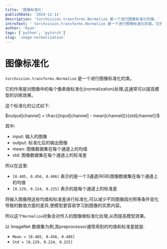 ```yaml
---
title: '图像标准化'
publishDate: '2024-12-11'
description: 'torchvision.transforms.Normalize 是一个进行图像标准化的类。'
introText: ' torchvision.transforms.Normalize 是一个进行图像标准化的类。它的作用是对图像中的每个像素做标准化(normalization)处理,这通常可以提高模型的训练效果。'
author: 'Ryan'
tags: ['python', 'pytorch']
slug: 'image-normalization'
---
```


# 图像标准化

`torchvision.transforms.Normalize` 是一个进行图像标准化的类。

它的作用是对图像中的每个像素做标准化(normalization)处理,这通常可以提高模型的训练效果。

这个标准化的公式如下:

$output[channel] = \frac{(input[channel] - mean[channel])}{std[channel]}$

其中:

- input: 输入的图像
- output: 标准化后的输出图像  
- mean: 图像数据集在每个通道上的均值
- std: 图像数据集在每个通道上的标准差

所以在这里:

- `[0.485, 0.456, 0.406]` 表示的是一个3通道(RGB)图像数据集在每个通道上的均值
- `[0.229, 0.224, 0.225]` 表示的是每个通道上的标准差

将输入图像用这些均值和标准差进行标准化,可以减少不同图像因光照等条件变化导致的数值方面的差异,使模型更容易学习到图像的实质内容。

所以这个`Normalize`对象会对传入的图像做标准化处理,从而提高模型效果。



以 ImageNet 数据集为例,其preprocessor通常用到的均值和标准差就是:

- `Mean = [0.485, 0.456, 0.406]`
- `Std = [0.229, 0.224, 0.225]`

